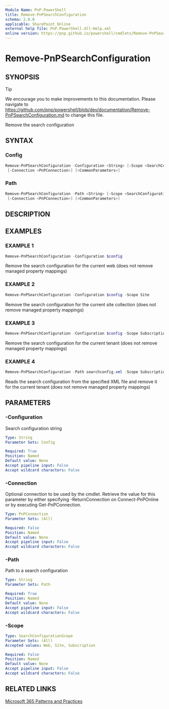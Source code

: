 ```yaml
---
Module Name: PnP.PowerShell
title: Remove-PnPSearchConfiguration
schema: 2.0.0
applicable: SharePoint Online
external help file: PnP.PowerShell.dll-Help.xml
online version: https://pnp.github.io/powershell/cmdlets/Remove-PnPSearchConfiguration.html
---
```

 
# Remove-PnPSearchConfiguration

## SYNOPSIS

> [!TIP]
> We encourage you to make improvements to this documentation. Please navigate to https://github.com/pnp/powershell/blob/dev/documentation/Remove-PnPSearchConfiguration.md to change this file.

Remove the search configuration

## SYNTAX

### Config
```powershell
Remove-PnPSearchConfiguration -Configuration <String> [-Scope <SearchConfigurationScope>] 
 [-Connection <PnPConnection>] [<CommonParameters>]
```

### Path
```powershell
Remove-PnPSearchConfiguration -Path <String> [-Scope <SearchConfigurationScope>] 
 [-Connection <PnPConnection>] [<CommonParameters>]
```

## DESCRIPTION

## EXAMPLES

### EXAMPLE 1
```powershell
Remove-PnPSearchConfiguration -Configuration $config
```

Remove the search configuration for the current web (does not remove managed property mappings)

### EXAMPLE 2
```powershell
Remove-PnPSearchConfiguration -Configuration $config -Scope Site
```

Remove the search configuration for the current site collection (does not remove managed property mappings)

### EXAMPLE 3
```powershell
Remove-PnPSearchConfiguration -Configuration $config -Scope Subscription
```

Remove the search configuration for the current tenant (does not remove managed property mappings)

### EXAMPLE 4
```powershell
Remove-PnPSearchConfiguration -Path searchconfig.xml -Scope Subscription
```

Reads the search configuration from the specified XML file and remove it for the current tenant (does not remove managed property mappings)

## PARAMETERS

### -Configuration
Search configuration string

```yaml
Type: String
Parameter Sets: Config

Required: True
Position: Named
Default value: None
Accept pipeline input: False
Accept wildcard characters: False
```

### -Connection
Optional connection to be used by the cmdlet. Retrieve the value for this parameter by either specifying -ReturnConnection on Connect-PnPOnline or by executing Get-PnPConnection.

```yaml
Type: PnPConnection
Parameter Sets: (All)

Required: False
Position: Named
Default value: None
Accept pipeline input: False
Accept wildcard characters: False
```

### -Path
Path to a search configuration

```yaml
Type: String
Parameter Sets: Path

Required: True
Position: Named
Default value: None
Accept pipeline input: False
Accept wildcard characters: False
```

### -Scope

```yaml
Type: SearchConfigurationScope
Parameter Sets: (All)
Accepted values: Web, Site, Subscription

Required: False
Position: Named
Default value: None
Accept pipeline input: False
Accept wildcard characters: False
```



## RELATED LINKS

[Microsoft 365 Patterns and Practices](https://aka.ms/m365pnp)

